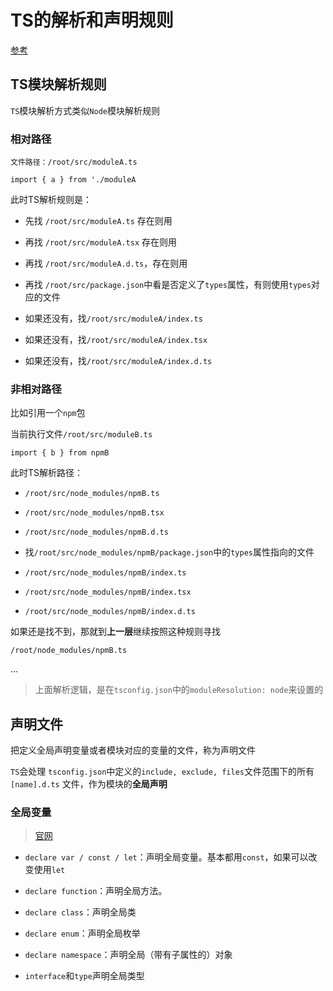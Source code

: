 # TS的解析和声明规则

[参考](https://zhuanlan.zhihu.com/p/542379032)

## TS模块解析规则

`TS`模块解析方式类似`Node`模块解析规则


### 相对路径

`文件路径：/root/src/moduleA.ts`

`import { a } from './moduleA`

此时TS解析规则是：

- 先找 `/root/src/moduleA.ts` 存在则用

- 再找 `/root/src/moduleA.tsx` 存在则用

- 再找 `/root/src/moduleA.d.ts`，存在则用

- 再找 `/root/src/package.json`中看是否定义了`types`属性，有则使用`types`对应的文件

- 如果还没有，找`/root/src/moduleA/index.ts` 

- 如果还没有，找`/root/src/moduleA/index.tsx` 

- 如果还没有，找`/root/src/moduleA/index.d.ts` 

### 非相对路径

比如引用一个`npm`包

当前执行文件`/root/src/moduleB.ts`

`import { b } from npmB`

此时TS解析路径：

- `/root/src/node_modules/npmB.ts`

- `/root/src/node_modules/npmB.tsx`

- `/root/src/node_modules/npmB.d.ts`

- 找`/root/src/node_modules/npmB/package.json`中的`types`属性指向的文件

- `/root/src/node_modules/npmB/index.ts`

- `/root/src/node_modules/npmB/index.tsx`

- `/root/src/node_modules/npmB/index.d.ts`

如果还是找不到，那就到**上一层**继续按照这种规则寻找

`/root/node_modules/npmB.ts`

...

> 上面解析逻辑，是在`tsconfig.json`中的`moduleResolution: node`来设置的


## 声明文件

把定义全局声明变量或者模块对应的变量的文件，称为声明文件

`TS`会处理 `tsconfig.json`中定义的`include, exclude, files`文件范围下的所有 `[name].d.ts` 文件，作为模块的**全局声明**

### 全局变量

> [官网](https://ts.xcatliu.com/basics/declaration-files.html#%E5%85%A8%E5%B1%80%E5%8F%98%E9%87%8F)

- `declare var / const / let`：声明全局变量。基本都用`const`，如果可以改变使用`let`

- `declare function`：声明全局方法。

- `declare class`：声明全局类

- `declare enum`：声明全局枚举

- `declare namespace`：声明全局（带有子属性的）对象

- `interface`和`type`声明全局类型




